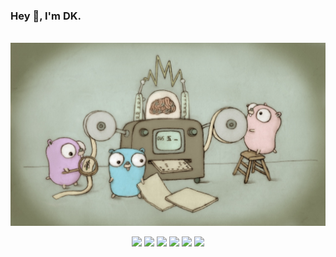 ### Hey 👋, I'm DK.

<br />
<img src="./image/go.jpeg">
<br />

<p align="center" width="50%">
    <img src="https://img.shields.io/badge/docker-%230db7ed.svg?style=for-the-badge&logo=docker&logoColor=white">
    <img  src="https://img.shields.io/badge/kubernetes-%23326ce5.svg?style=for-the-badge&logo=kubernetes&logoColor=white">
    <img src="https://img.shields.io/badge/go-%2300ADD8.svg?style=for-the-badge&logo=go&logoColor=white">
    <img src="https://img.shields.io/badge/AWS-%23FF9900.svg?style=for-the-badge&logo=amazon-aws&logoColor=white">
    <img src="https://img.shields.io/badge/postgres-%23316192.svg?style=for-the-badge&logo=postgresql&logoColor=white">
    <img src="https://img.shields.io/badge/mysql-%2300f.svg?style=for-the-badge&logo=mysql&logoColor=white">
</p>
